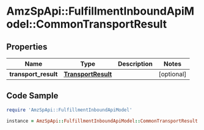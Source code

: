 # AmzSpApi::FulfillmentInboundApiModel::CommonTransportResult

## Properties

Name | Type | Description | Notes
------------ | ------------- | ------------- | -------------
**transport_result** | [**TransportResult**](TransportResult.md) |  | [optional] 

## Code Sample

```ruby
require 'AmzSpApi::FulfillmentInboundApiModel'

instance = AmzSpApi::FulfillmentInboundApiModel::CommonTransportResult.new(transport_result: null)
```



